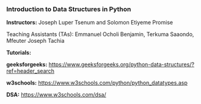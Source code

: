 ### Introduction to Data Structures in Python

**Instructors:** Joseph Luper Tsenum and Solomon Etiyeme Promise

Teaching Assistants (TAs): Emmanuel Ocholi Benjamin, Terkuma Saaondo, Mfeuter Joseph Tachia

**Tutorials:**

**geeksforgeeks:** https://www.geeksforgeeks.org/python-data-structures/?ref=header_search

**w3schools:** https://www.w3schools.com/python/python_datatypes.asp

**DSA:** https://www.w3schools.com/dsa/
